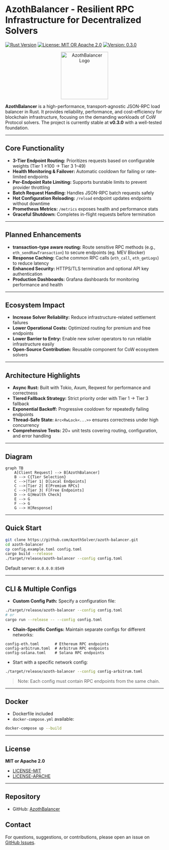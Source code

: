 # AzothBalancer - Resilient RPC Infrastructure for Decentralized Solvers

[![Rust Version](https://img.shields.io/badge/rust-1.82-orange.svg)](https://www.rust-lang.org/)
[![License: MIT OR Apache 2.0](https://img.shields.io/badge/License-MIT%20OR%20Apache%202.0-blue.svg)](https://github.com/AzothSolver/azoth-balancer/blob/main/LICENSE-MIT)
[![Version: 0.3.0](https://img.shields.io/badge/version-0.3.0-green.svg)](https://github.com/AzothSolver/azoth-balancer)

<p align="center">
<img src="https://raw.githubusercontent.com/AzothSolver/azoth-balancer/azoth-balancer-logo.png" alt="AzothBalancer Logo" width="150"/>
</p>

**AzothBalancer** is a high-performance, transport-agnostic JSON-RPC load balancer in Rust. It provides reliability, performance, and cost-efficiency for blockchain infrastructure, focusing on the demanding workloads of CoW Protocol solvers. The project is currently stable at **v0.3.0** with a well-tested foundation.

---

## Core Functionality

* **3-Tier Endpoint Routing:** Prioritizes requests based on configurable weights (Tier 1 ≥100 → Tier 3 1–49)
* **Health Monitoring & Failover:** Automatic cooldown for failing or rate-limited endpoints
* **Per-Endpoint Rate Limiting:** Supports burstable limits to prevent provider throttling
* **Batch Request Handling:** Handles JSON-RPC batch requests safely
* **Hot Configuration Reloading:** `/reload` endpoint updates endpoints without downtime
* **Prometheus Metrics:** `/metrics` exposes health and performance stats
* **Graceful Shutdown:** Completes in-flight requests before termination

---

## Planned Enhancements

* **transaction-type aware routing:** Route sensitive RPC methods (e.g., `eth_sendRawTransaction`) to secure endpoints (eg. MEV Blocker)
* **Response Caching:** Cache common RPC calls (`eth_call`, `eth_getLogs`) to reduce latency
* **Enhanced Security:** HTTPS/TLS termination and optional API key authentication
* **Production Dashboards:** Grafana dashboards for monitoring performance and health

---

## Ecosystem Impact

* **Increase Solver Reliability:** Reduce infrastructure-related settlement failures
* **Lower Operational Costs:** Optimized routing for premium and free endpoints
* **Lower Barrier to Entry:** Enable new solver operators to run reliable infrastructure easily
* **Open-Source Contribution:** Reusable component for CoW ecosystem solvers

---

## Architecture Highlights

* **Async Rust:** Built with Tokio, Axum, Reqwest for performance and correctness
* **Tiered Fallback Strategy:** Strict priority order with Tier 1 → Tier 3 fallback
* **Exponential Backoff:** Progressive cooldown for repeatedly failing endpoints
* **Thread-Safe State:** `Arc<RwLock<...>>` ensures correctness under high concurrency
* **Comprehensive Tests:** 20+ unit tests covering routing, configuration, and error handling

---

## Diagram

```mermaid
graph TB
    A[Client Request] --> B[AzothBalancer]
    B --> C{Tier Selection}
    C -->|Tier 1| D[Local Endpoints]
    C -->|Tier 2| E[Premium RPCs]
    C -->|Tier 3| F[Free Endpoints]
    D --> G[Health Check]
    E --> G
    F --> G
    G --> H[Response]
```

---

## Quick Start

```bash
git clone https://github.com/AzothSolver/azoth-balancer.git
cd azoth-balancer
cp config.example.toml config.toml
cargo build --release
./target/release/azoth-balancer --config config.toml
```

Default server: `0.0.0.0:8549`

---

## CLI & Multiple Configs

* **Custom Config Path:** Specify a configuration file:

```bash
./target/release/azoth-balancer --config config.toml
# or
cargo run --release -- --config config.toml
```

* **Chain-Specific Configs:** Maintain separate configs for different networks:

```text
config-eth.toml       # Ethereum RPC endpoints
config-arbitrum.toml  # Arbitrum RPC endpoints
config-solana.toml    # Solana RPC endpoints
```

* Start with a specific network config:

```bash
./target/release/azoth-balancer --config config-arbitrum.toml
```

> Note: Each config must contain RPC endpoints from the same chain.

---

## Docker

* Dockerfile included
* `docker-compose.yml` available:

```bash
docker-compose up --build
```

---

## License

**MIT or Apache 2.0**

* [LICENSE-MIT](LICENSE-MIT)
* [LICENSE-APACHE](LICENSE-APACHE)

---

## Repository

* GitHub: [AzothBalancer](https://github.com/AzothSolver/azoth-balancer)

## Contact

For questions, suggestions, or contributions, please open an issue on [GitHub Issues](https://github.com/AzothSolver/azoth-balancer/issues).

